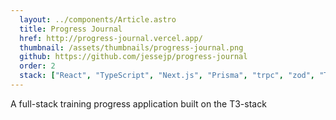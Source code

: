 ```yaml
---
  layout: ../components/Article.astro
  title: Progress Journal
  href: http://progress-journal.vercel.app/
  thumbnail: /assets/thumbnails/progress-journal.png
  github: https://github.com/jessejp/progress-journal
  order: 2
  stack: ["React", "TypeScript", "Next.js", "Prisma", "trpc", "zod", "TailwindCSS", "React Hook Form", "Recharts"]
---
```


A full-stack training progress application built on the T3-stack